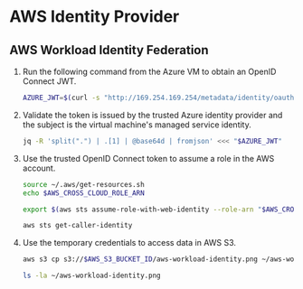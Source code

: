 # AWS Identity Provider

## AWS Workload Identity Federation

1. Run the following command from the Azure VM to obtain an OpenID Connect JWT.

    ```bash
    AZURE_JWT=$(curl -s "http://169.254.169.254/metadata/identity/oauth2/token?api-version=2018-02-01&resource=api://nymeria-workshop" -H "Metadata: true" | jq -r '.access_token')
    ```

1. Validate the token is issued by the trusted Azure identity provider and the subject is the virtual machine's managed service identity.

    ```bash
    jq -R 'split(".") | .[1] | @base64d | fromjson' <<< "$AZURE_JWT"
    ```

1. Use the trusted OpenID Connect token to assume a role in the AWS account.

    ```bash
    source ~/.aws/get-resources.sh 
    echo $AWS_CROSS_CLOUD_ROLE_ARN

    export $(aws sts assume-role-with-web-identity --role-arn "$AWS_CROSS_CLOUD_ROLE_ARN" --role-session-name "nymeria-demo" --web-identity-token "$AZURE_JWT" --duration-seconds 3600 --output text --query "[['AWS_ACCESS_KEY_ID',Credentials.AccessKeyId],['AWS_SECRET_ACCESS_KEY',Credentials.SecretAccessKey],['AWS_SESSION_TOKEN',Credentials.SessionToken]][*].join(\`=\`,@)")

    aws sts get-caller-identity
    ```

1. Use the temporary credentials to access data in AWS S3.

    ```bash
    aws s3 cp s3://$AWS_S3_BUCKET_ID/aws-workload-identity.png ~/aws-workload-identity.png

    ls -la ~/aws-workload-identity.png
    ```
